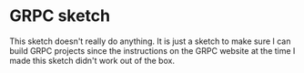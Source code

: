 # GRPC sketch

This sketch doesn't really do anything.  It is just a sketch to make
sure I can build GRPC projects since the instructions on the GRPC
website at the time I made this sketch didn't work out of the box.

